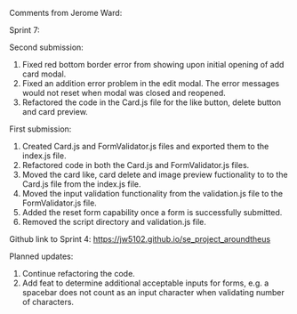 Comments from Jerome Ward:

Sprint 7:

Second submission:

1. Fixed red bottom border error from showing upon initial opening of add card modal.
2. Fixed an addition error problem in the edit modal. The error messages would not reset when modal was closed and reopened.
3. Refactored the code in the Card.js file for the like button, delete button and card preview.

First submission:

1. Created Card.js and FormValidator.js files and exported them to the index.js file.
2. Refactored code in both the Card.js and FormValidator.js files.
3. Moved the card like, card delete and image preview fuctionality to to the Card.js file from the index.js file.
4. Moved the input validation functionality from the validation.js file to the FormValidator.js file.
5. Added the reset form capability once a form is successfully submitted.
6. Removed the script directory and validation.js file.

Github link to Sprint 4: https://jw5102.github.io/se_project_aroundtheus

Planned updates:
1. Continue refactoring the code.
2. Add feat to determine additional acceptable inputs for forms, e.g. a spacebar does not count as an input character when validating number of characters.

